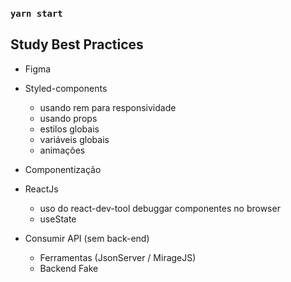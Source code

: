 

### `yarn start`

## Study Best Practices

  - Figma
  - Styled-components
    - usando rem para responsividade
    - usando props
    - estilos globais
    - variáveis globais
    - animações
  - Componentização
  - ReactJs
    - uso do react-dev-tool debuggar componentes no browser
    - useState

  - Consumir API (sem back-end)
    - Ferramentas (JsonServer / MirageJS)
    - Backend Fake 